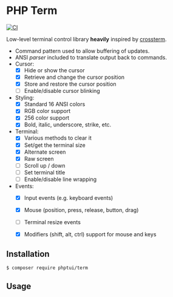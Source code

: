 PHP Term
========

[![CI](https://github.com/php-tui/term/actions/workflows/ci.yml/badge.svg)](https://github.com/php-tui/term/actions/workflows/ci.yml)

Low-level terminal control library **heavily** inspired by
[crossterm](https://github.com/crossterm-rs/crossterm).

- Command pattern used to allow buffering of updates.
- ANSI _parser_ included to translate output back to commands.
- Cursor:
  - [x] Hide or show the cursor
  - [x] Retrieve and change the cursor position
  - [x] Store and restore the cursor position
  - [ ] Enable/disable cursor blinking
- Styling:
  - [x] Standard 16 ANSI colors
  - [x] RGB color support
  - [x] 256 color support
  - [x] Bold, italic, underscore, strike, etc.
- Terminal:
  - [x] Various methods to clear it
  - [x] Set/get the terminal size
  - [x] Alternate screen
  - [x] Raw screen
  - [ ] Scroll up / down
  - [ ] Set terminal title
  - [ ] Enable/disable line wrapping
- Events:
  - [x] Input events (e.g. keyboard events)
  - [x] Mouse (position, press, release, button, drag)
  - [ ] Terminal resize events
  - [x] Modifiers (shift, alt, ctrl) support for mouse and keys



Installation
------------

```
$ composer require phptui/term
```

Usage
-----
